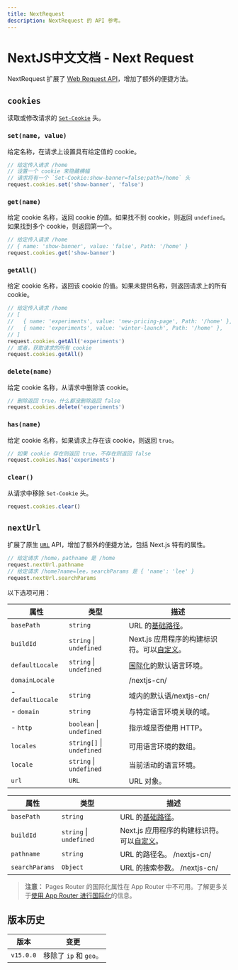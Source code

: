 ```yaml
---
title: NextRequest
description: NextRequest 的 API 参考。
---
```


# NextJS中文文档 - Next Request

NextRequest 扩展了 [Web Request API](https://developer.mozilla.org/docs/Web/API/Request)，增加了额外的便捷方法。

## `cookies`

读取或修改请求的 [`Set-Cookie`](https://developer.mozilla.org/docs/Web/HTTP/Headers/Set-Cookie) 头。

### `set(name, value)`

给定名称，在请求上设置具有给定值的 cookie。

```ts
// 给定传入请求 /home
// 设置一个 cookie 来隐藏横幅
// 请求将有一个 `Set-Cookie:show-banner=false;path=/home` 头
request.cookies.set('show-banner', 'false')
```

### `get(name)`

给定 cookie 名称，返回 cookie 的值。如果找不到 cookie，则返回 `undefined`。如果找到多个 cookie，则返回第一个。

```ts
// 给定传入请求 /home
// { name: 'show-banner', value: 'false', Path: '/home' }
request.cookies.get('show-banner')
```

### `getAll()`

给定 cookie 名称，返回该 cookie 的值。如果未提供名称，则返回请求上的所有 cookie。

```ts
// 给定传入请求 /home
// [
//   { name: 'experiments', value: 'new-pricing-page', Path: '/home' },
//   { name: 'experiments', value: 'winter-launch', Path: '/home' },
// ]
request.cookies.getAll('experiments')
// 或者，获取请求的所有 cookie
request.cookies.getAll()
```

### `delete(name)`

给定 cookie 名称，从请求中删除该 cookie。

```ts
// 删除返回 true，什么都没删除返回 false
request.cookies.delete('experiments')
```

### `has(name)`

给定 cookie 名称，如果请求上存在该 cookie，则返回 `true`。

```ts
// 如果 cookie 存在则返回 true，不存在则返回 false
request.cookies.has('experiments')
```

### `clear()`

从请求中移除 `Set-Cookie` 头。

```ts
request.cookies.clear()
```

## `nextUrl`

扩展了原生 [`URL`](https://developer.mozilla.org/docs/Web/API/URL) API，增加了额外的便捷方法，包括 Next.js 特有的属性。

```ts
// 给定请求 /home，pathname 是 /home
request.nextUrl.pathname
// 给定请求 /home?name=lee，searchParams 是 { 'name': 'lee' }
request.nextUrl.searchParams
```

以下选项可用：

<PagesOnly>

| 属性              | 类型                      | 描述                                                                                                               |
| ----------------- | ------------------------- | ------------------------------------------------------------------------------------------------------------------ |
| `basePath`        | `string`                  | URL 的[基础路径](/nextjs-cn/pages/api-reference/config/next-config-js/basePath)。                                  |
| `buildId`         | `string` \| `undefined`   | Next.js 应用程序的构建标识符。可以[自定义](/nextjs-cn/pages/api-reference/config/next-config-js/generateBuildId)。 |
| `defaultLocale`   | `string` \| `undefined`   | [国际化](/nextjs-cn/app/building-your-application/routing/internationalization)的默认语言环境。                    |
| `domainLocale`    |                           | /nextjs-cn/                                                                                                        |
| - `defaultLocale` | `string`                  | 域内的默认语/nextjs-cn/                                                                                            |
| - `domain`        | `string`                  | 与特定语言环境关联的域。                                                                                           |
| - `http`          | `boolean` \| `undefined`  | 指示域是否使用 HTTP。                                                                                              |
| `locales`         | `string[]` \| `undefined` | 可用语言环境的数组。                                                                                               |
| `locale`          | `string` \| `undefined`   | 当前活动的语言环境。                                                                                               |
| `url`             | `URL`                     | URL 对象。                                                                                                         |

</PagesOnly>

<AppOnly>

| 属性           | 类型                    | 描述                                                                                                             |
| -------------- | ----------------------- | ---------------------------------------------------------------------------------------------------------------- |
| `basePath`     | `string`                | URL 的[基础路径](/nextjs-cn/app/api-reference/config/next-config-js/basePath)。                                  |
| `buildId`      | `string` \| `undefined` | Next.js 应用程序的构建标识符。可以[自定义](/nextjs-cn/app/api-reference/config/next-config-js/generateBuildId)。 |
| `pathname`     | `string`                | URL 的路径名。 /nextjs-cn/                                                                                       |
| `searchParams` | `Object`                | URL 的搜索参数。 /nextjs-cn/                                                                                     |

> **注意：** Pages Router 的国际化属性在 App Router 中不可用。了解更多关于[使用 App Router 进行国际化](/nextjs-cn/app/building-your-application/routing/internationalization)的信息。

</AppOnly>

## 版本历史

| 版本      | 变更                   |
| --------- | ---------------------- |
| `v15.0.0` | 移除了 `ip` 和 `geo`。 |
